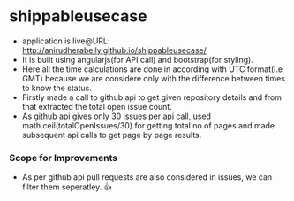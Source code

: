 # shippableusecase

* application is live@URL: http://anirudherabelly.github.io/shippableusecase/
* It is built using angularjs(for API call) and bootstrap(for styling).
* Here all the time calculations are done in according with UTC format(i.e GMT) because we are considere only with the difference between times to know the status.
* Firstly made a call to github api to get given repository details and from that extracted the total open issue count.
* As github api gives only 30 issues per api call, used math.ceil(totalOpenIssues/30) for getting total no.of pages and made subsequent api calls to get page by page results. 

### Scope for Improvements

* As per github api pull requests are also considered in issues, we can filter them seperatley. :+1:
